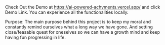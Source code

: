 Check Out the Demo at https://ai-powered-achvments.vercel.app/ and click Demo Link. You can experience all the functionalities locally.

Purpose:  The main purpose behind this project is to keep my moral and constantly remind ourselves what a long way we have gone. And setting close/feasable quest for oneselves so we can have a growth mind and keep having fun progressing in life.
